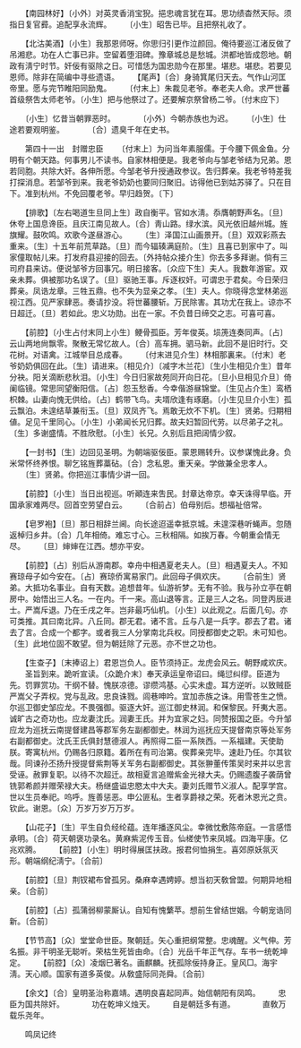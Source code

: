 <!-- { "loadSidebar": true } -->
　　【南园林好】〔小外〕对英灵香消宝猊。挹忠魂言犹在耳。思功绩杳然天际。须指日复官彛。追配享永流辉。 
　　〔小生〕昭吿已毕。且把祭礼收了。 

　　【北沽美酒】〔小生〕我那恩师呀。你思归引更作泣颜回。俺待要巡江渚反做了吊湘悲。功在人亡事已非。空留着堕泪碑。豫章城总是愁城。洪都地皆成怨地。朝政有淸宁时节。奸佞有驱除之日。可惜恁为国忠勋今在那里。堪悲。堪悲。若要见恩师。除非在简编中寻些遗语。 
　　【尾声】〔合〕身骑箕尾归天去。气作山河匡帝里。愿与完节睢阳同励鬼。 
　　〔付末上〕朱裁见老爷。奉老夫人命。求严世蕃首级祭吿太师老爷。〔小生〕把与他祭过了。还要解京祭曾杨二爷。〔付末应下〕 

　　〔小生〕忆昔当朝罪恶时。　　　　〔小外〕今朝赤族也为迟。 
　　〔小生〕仕途若要观明鉴。　　　　〔合〕遗臭千年在史书。 

　　第四十一出　封赠忠臣 
　　〔付末上〕为问当年素服儒。于今腰下佩金鱼。分明有个朝天路。何事男儿不读书。自家林相便是。我老爷向与邹老爷结为兄弟。恩若同胞。共除大奸。各伸所愿。今邹老爷升授通政参议。吿归葬亲。我老爷特差我打探消息。若邹爷到来。我老爷奶奶也要同归聚旧。访得他已到姑苏驿了。只在目下。准到杭州。不免回覆老爷。早归趋贺。〔下〕 

　　【排歌】〔左右喝道生旦同上生〕政自衡平。官如水淸。忝膺朝野声名。〔旦〕休夸上国息谗臣。且庆江南见故人。〔合〕靑山路。绿水滨。风光依旧越州城。旌旗耀。鼓吹鸣。欢歌今遂昼游心。 
　　〔生〕泽国江山画景开。〔旦〕双双彩燕去重来。〔生〕十五年前荒草路。〔旦〕而今辐辏满庭阶。〔生〕且喜已到家中了。叫家僮取帖儿来。打发府县迎接的回去。〔外持帖众接介生〕你去多多拜谢。倘有三司府县来访。便说邹爷方回事冗。明日接客。〔众应下生〕夫人。我数年游宦。双亲未葬。俱被那功名误了。〔旦〕驱驰王事。斥逐权奸。可谓忠于君矣。今日荣归葬亲。凤诰龙章。三牲五鼎。也不失为显亲之孝。〔生〕夫人。你晓得念堂林弟巡视江西。见严家肆恶。奏请抄没。将世蕃腰斩。万民除害。其功尤在我上。谅亦不日超迁。〔旦〕若如此。忠义功勋。出在一家。不负昔日缔交之志。可喜可喜。 

　　【前腔】〔小生占付末同上小生〕鲠骨孤臣。芳年俊英。埙箎连奏同声。〔占〕云山两地尙飘零。聚散无常忆故人。〔合〕高车拥。驷马新。此回不是旧时行。交花树。对语禽。江城举目总成春。 
　　〔付末进见介生〕林相那裏来。〔付末〕老爷奶奶俱回在此。〔生〕请进来。〔相见介〕〔减字木兰花〕〔生小生相见介生〕昔年分袂。阳关滴断悲秋泪。〔小生〕今日归家故苑同开向日花。〔旦小旦相见介旦〕倚阑临镜。常思同望衡阳信。〔占〕怨玉愁香。今幸偕游昼锦堂。〔生见占介生〕鸾栖枳棘。山妻向愧无供给。〔占〕鹤带飞鸟。夫壻欣逢有琢磨。〔小生见旦介小生〕孤云飘泊。未遑结草兼衔玉。〔旦〕双凤齐飞。焉敢无炊不下机。〔生〕贤弟。归期相値。足见千里同心。〔小生〕小弟闻长兄归葬。故夫妇暂回代劳。以尽弟子之礼。〔生〕多谢盛情。不胜欣慰。〔小生〕长兄。久别后且把阔情少叙。 

　　【一封书】〔生〕边回见圣明。为朝端驱佞臣。蒙恩赐转升。议参谋愧此身。负米常怀终养恨。聊乞铭旌葬藁砧。〔合〕念私恩。重天亲。学做兼全忠孝人。 
　　〔生〕贤弟。你把巡江事情少讲一回。 

　　【前腔】〔小生〕当日出视巡。听顚连来吿民。封章达帝京。幸天诛得早临。开国承家难两尽。回首空劳望白云。 
　　〔合前占〕伯母别后。想福祉倍常。 

　　【皂罗袍】〔旦〕那日相辞兰阃。向长途迢遥幸抵京城。未遑深巷听蝇声。忽随返棹归乡井。〔合〕几年相倚。难忘寸心。三秋相隔。如挨万春。今朝重会情无尽。 
　　〔旦〕婶婶在江西。想亦平安。 

　　【前腔】〔占〕别后从游南郡。幸舟中相遇夏老夫人。〔旦〕相遇夏夫人。不知赛琼母子如今安在。〔占〕赛琼侨寓易家门。此回母子俱欢庆。 
　　〔合前生〕贤弟。大抵功名事业。自有天数。追想昔年。仙游祈梦。无有不验。我与孙立亭在朝房中。始悟出三人名。一在内。千一来。高山退等言。正是三人之名。同登丙辰进士。严嵩斥退。乃在壬戌之年。岂非最巧仙机。〔小生〕以此观之。后面几句。亦可类推。其曰南北异。八丘同。郡无君。诸不言。丘与八是一兵字。郡去了君。诸去了言。合成一个都字。或者我三人分掌南北兵权。同授都御史之职。未可知也。〔生〕此地位固不敢望。但为朝廷除了元恶。亦不世之功也。 

　　【生查子】〔末捧诏上〕君恩岂负人。臣节须持正。龙虎会风云。朝野咸欢庆。 
　　圣旨到来。跪听宣读。〔众跪介末〕奉天承运皇帝诏曰。绳愆纠缪。臣道为先。罚罪赏功。干纲不替。愧朕凉德。谬缵鸿基。心实未虚。耳方逆听。以致贼臣严嵩父子弄权。党与乱政。忠良诛戮。闾巷呻吟。宜加赤族之诛。用雪苍生之愤。尔巡卫御史邹应龙。不畏强御。驱逐大奸。巡江御史林润。和保黎民。歼夷大恶。诚旷古之奇功也。应龙妻沈氏。润妻王氏。并为宜家之妇。同赞报国之臣。今升邹应龙为巡抚云南提督建昌等郡军务左副都御史。林润为巡抚应天提督南京等处军务右副都御史。沈氏王氏俱封慧德淑人。再照得二臣一系陜西。一系福建。天使助朕。寄寓杭州。仍赐各归原籍。着所在有司治第。俟葬亲完毕。速赴乃任。尔其钦哉。同谏孙丕扬升授提督紫荆等关军务右副都御史。其张翀董传策吴时来并以忠言受诬。赦罪复职。以待不次超迁。故相夏言追赠紫金光禄大夫。仍赐遗腹子袭荫曾铣郭希颜并赠荣禄大夫。杨继盛谥忠愍太中大夫。妻刘氏赠节义淑人。配享学宫。世以生员奉祀。呜呼。旌善惩恶。申公匪私。生者享爵禄之荣。死者沐恩光之贲。钦此。谢恩。〔众〕万岁万岁万万岁。 

　　【山花子】〔生〕平生自负经纶蕴。连年播逐风尘。幸微忱敷陈帝庭。一言感悟承明。〔合〕荷天朝褒功录名。黄麻紫泥传玉音。仙槎使节来凤城。四海平康。亿兆欢腾。 
　　【前腔】〔小生〕明时得展匡扶政。报君何恤捐生。喜郊原妖氛灭形。朝端纲纪淸宁。〔合前〕 

　　【前腔】〔旦〕荆钗裙布曾孤另。桑麻幸遇娉婷。想当初天敎曾盟。何期异地相亲。〔合前〕 

　　【前腔】〔占〕孤蒲弱柳蒙厮认。自知有愧蘩苹。想前生曾结世姻。今朝宠诰同新。〔合前〕 

　　【节节高】〔众〕堂堂命世臣。聚朝廷。矢心重把纲常整。忠魂醒。义气伸。芳名振。非干明圣无聪听。荣枯生死皆由命。〔合〕光岳千年正气存。车书一统乾坤定。 
　　【前腔】〔众〕凌烟巳著名。画麒麟。抚孤除佞持身正。皇风□。海宇淸。天心顺。国家有道多英俊。从敎盛际同尧舜。〔合前〕 

　　【余文】〔合〕皇明圣治称嘉靖。遇明良喜起同声。始信朝阳有凤鸣。 
　　忠臣为国共除奸。　　　　功在乾坤义烛天。 
　　自是朝廷多有道。　　　　直敎万载乐尧年。 

　　鸣凤记终 
